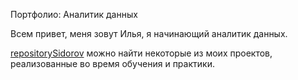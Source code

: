 Портфолио: Аналитик данных

Всем привет, меня зовут Илья, я начинающий аналитик данных.

[repositorySidorov](https://github.com/IISidorov97/repositorySidorov) можно найти некоторые из моих проектов, реализованные во время обучения и практики.
